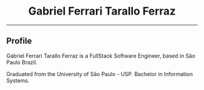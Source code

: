 <div align="center">
	<h1>Gabriel Ferrari Tarallo Ferraz</h1>
</div>

<hr/>

<div>
	<h2>Profile</h2>
	<p>Gabriel Ferrari Tarallo Ferraz is a FullStack Software Engineer, based in São Paulo Brazil.</P>
	<p>Graduated from the University of São Paulo - USP. Bachelor in Information Systems.</p>
</div>
